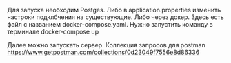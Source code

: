 Для запуска необходим Postges. Либо в application.properties изменить настроки подклбчения на существующие. Либо через докер. Здесь есть файл с названием docker-compose.yaml. Нужно запустить команду в терминале docker-compose up

Далее можно запускать сервер. Коллекция запросов для postman https://www.getpostman.com/collections/0d23049f7556e8d86336
